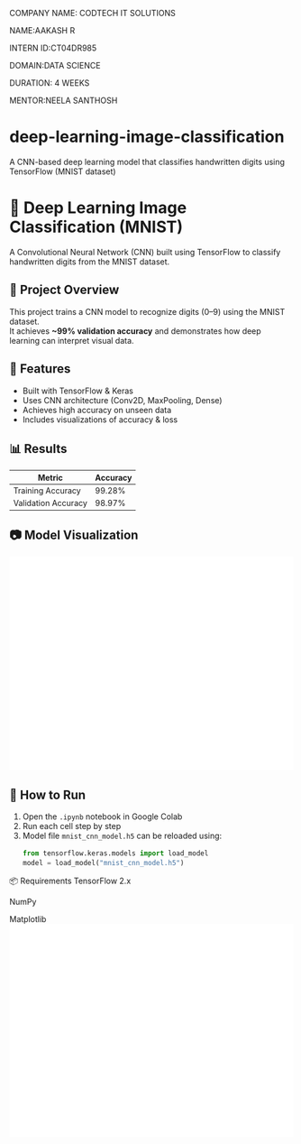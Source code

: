 COMPANY NAME: CODTECH IT SOLUTIONS

NAME:AAKASH R

INTERN ID:CT04DR985

DOMAIN:DATA SCIENCE

DURATION: 4 WEEKS

MENTOR:NEELA SANTHOSH

# deep-learning-image-classification
A CNN-based deep learning model that classifies handwritten digits using TensorFlow (MNIST dataset)
# 🧠 Deep Learning Image Classification (MNIST)

A Convolutional Neural Network (CNN) built using TensorFlow to classify handwritten digits from the MNIST dataset.

## 📘 Project Overview
This project trains a CNN model to recognize digits (0–9) using the MNIST dataset.  
It achieves **~99% validation accuracy** and demonstrates how deep learning can interpret visual data.

## 🧩 Features
- Built with TensorFlow & Keras  
- Uses CNN architecture (Conv2D, MaxPooling, Dense)  
- Achieves high accuracy on unseen data  
- Includes visualizations of accuracy & loss  

## 📊 Results
| Metric | Accuracy |
|--------|-----------|
| Training Accuracy | 99.28% |
| Validation Accuracy | 98.97% |

## 📷 Model Visualization
![Sample Output](sample_predictions.png)

## 🚀 How to Run
1. Open the `.ipynb` notebook in Google Colab  
2. Run each cell step by step  
3. Model file `mnist_cnn_model.h5` can be reloaded using:
   ```python
   from tensorflow.keras.models import load_model
   model = load_model("mnist_cnn_model.h5")
📦 Requirements
TensorFlow 2.x

NumPy

Matplotlib
![Sample Output](sample_predictions.png)
